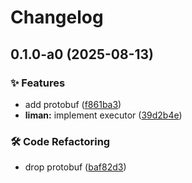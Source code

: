 # Changelog

## 0.1.0-a0 (2025-08-13)


### ✨ Features

* add protobuf ([f861ba3](https://github.com/gurobokum/liman/commit/f861ba3133d70ddc2ce083427c5b955a4f736d8f))
* **liman:** implement executor ([39d2b4e](https://github.com/gurobokum/liman/commit/39d2b4ec7b393e73e0b9dc1bc1bd981125df6928))


### 🛠 Code Refactoring

* drop protobuf ([baf82d3](https://github.com/gurobokum/liman/commit/baf82d36c7fe936895eef3e2ab2aa3be541796bd))
